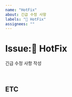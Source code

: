 ```yaml
---
name: "HotFix"
about: 긴급 수정 사항
labels: "🚨 HotFix"
assignees: ""
---
```


# Issue:🚨 HotFix

긴급 수정 사항 작성

<br>

## ETC
